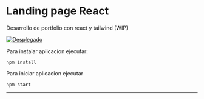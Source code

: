 # Landing page React

Desarrollo de portfolio con react y tailwind (WIP)

[![Desplegado](https://vercel.com/button)](https://portfolio-react-tailwind.vercel.app/)

Para instalar aplicacion ejecutar:

```
npm install
```

Para iniciar aplicacion ejecutar

```
npm start
```

------



